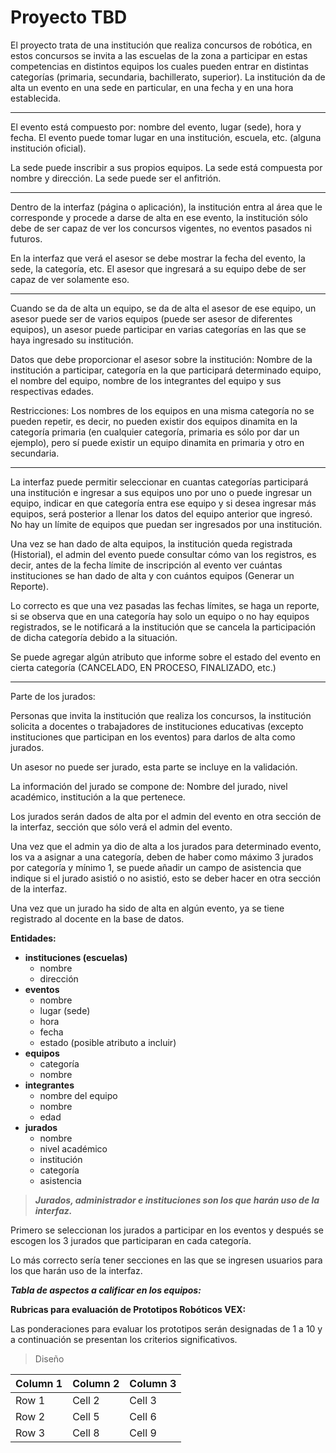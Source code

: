 # Proyecto TBDEl proyecto trata de una institución que realiza concursos de robótica, en estos concursos se invita a las escuelas de la zona a participar en estas competencias en distintos equipos los cuales pueden entrar en distintas categorías (primaria, secundaria, bachillerato, superior). La institución da de alta un evento en una sede en particular, en una fecha y en una hora establecida.---El evento está compuesto por: nombre del evento, lugar (sede), hora y fecha.El evento puede tomar lugar en una institución, escuela, etc. (alguna institución oficial).La sede puede inscribir a sus propios equipos.La sede está compuesta por nombre y dirección.La sede puede ser el anfitrión.---Dentro de la interfaz (página o aplicación), la institución entra al área que le corresponde y procede a darse de alta en ese evento, la institución sólo debe de ser capaz de ver los concursos vigentes, no eventos pasados ni futuros.En la interfaz que verá el asesor se debe mostrar la fecha del evento, la sede, la categoría, etc. El asesor que ingresará a su equipo debe de ser capaz de ver solamente eso.---Cuando se da de alta un equipo, se da de alta el asesor de ese equipo, un asesor puede ser de varios equipos (puede ser asesor de diferentes equipos), un asesor puede participar en varias categorías en las que se haya ingresado su institución.Datos que debe proporcionar el asesor sobre la institución: Nombre de la institución a participar, categoría en la que participará determinado equipo, el nombre del equipo, nombre de los integrantes del equipo y sus respectivas edades.Restricciones: Los nombres de los equipos en una misma categoría no se pueden repetir, es decir, no pueden existir dos equipos dinamita en la categoría primaria (en cualquier categoría, primaria es sólo por dar un ejemplo), pero sí puede existir un equipo dinamita en primaria y otro en secundaria.---La interfaz puede permitir seleccionar en cuantas categorías participará una institución e ingresar a sus equipos uno por uno o puede ingresar un equipo, indicar en que categoría entra ese equipo y si desea ingresar más equipos, será posterior a llenar los datos del equipo anterior que ingresó.No hay un límite de equipos que puedan ser ingresados por una institución.Una vez se han dado de alta equipos, la institución queda registrada (Historial), el admin del evento puede consultar cómo van los registros, es decir, antes de la fecha límite de inscripción al evento ver cuántas instituciones se han dado de alta y con cuántos equipos (Generar un Reporte).Lo correcto es que una vez pasadas las fechas límites, se haga un reporte, si se observa que en una categoría hay solo un equipo o no hay equipos registrados, se le notificará a la institución que se cancela la participación de dicha categoría debido a la situación.Se puede agregar algún atributo que informe sobre el estado del evento en cierta categoría (CANCELADO, EN PROCESO, FINALIZADO, etc.)---Parte de los jurados:Personas que invita la institución que realiza los concursos, la institución solicita a docentes o trabajadores de instituciones educativas (excepto instituciones que participan en los eventos) para darlos de alta como jurados.Un asesor no puede ser jurado, esta parte se incluye en la validación.La información del jurado se compone de: Nombre del jurado, nivel académico, institución a la que pertenece.Los jurados serán dados de alta por el admin del evento en otra sección de la interfaz, sección que sólo verá el admin del evento.Una vez que el admin ya dio de alta a los jurados para determinado evento, los va a asignar a una categoría, deben de haber como máximo 3 jurados por categoría y mínimo 1, se puede añadir un campo de asistencia que indique si el jurado asistió o no asistió, esto se deber hacer en otra sección de la interfaz.Una vez que un jurado ha sido de alta en algún evento, ya se tiene registrado al docente en la base de datos.**Entidades:**- **instituciones (escuelas)**    - nombre    - dirección- **eventos**    - nombre    - lugar (sede)    - hora    - fecha    - estado (posible atributo a incluir)- **equipos**    - categoría    - nombre- **integrantes**    - nombre del equipo    - nombre    - edad- **jurados**    - nombre    - nivel académico    - institución    - categoría    - asistencia> ***Jurados, administrador e instituciones son los que harán uso de la interfaz.***Primero se seleccionan los jurados a participar en los eventos y después se escogen los 3 jurados que participaran en cada categoría.Lo más correcto sería tener secciones en las que se ingresen usuarios para los que harán uso de la interfaz.***Tabla de aspectos a calificar en los equipos:*****Rubricas para evaluación de Prototipos Robóticos VEX:**Las ponderaciones para evaluar los prototipos serán designadas de 1 a 10 y a continuación se presentan los criterios significativos.>Diseño| Column 1 | Column 2 | Column 3 ||----------|----------|----------|| Row 1    | Cell 2   | Cell 3   || Row 2    | Cell 5   | Cell 6   || Row 3    | Cell 8   | Cell 9   |